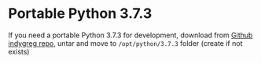 # Portable Python 3.7.3

If you need a portable Python 3.7.3 for development, download from [Github indygreg repo](https://github.com/indygreg/python-build-standalone/releases/download/20190617/cpython-3.7.3-linux64-20190618T0324.tar.zst), untar and move to `/opt/python/3.7.3` folder (create if not exists)
